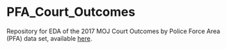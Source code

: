 # PFA_Court_Outcomes
Repository for EDA of the 2017 MOJ Court Outcomes by Police Force Area (PFA) data set, available [here](https://www.gov.uk/government/statistics/criminal-justice-system-statistics-quarterly-december-2017). 